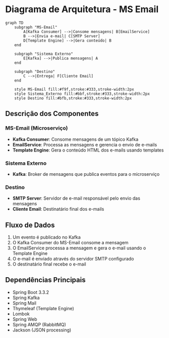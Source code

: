 # Diagrama de Arquitetura - MS Email

```mermaid
graph TD
    subgraph "MS-Email"
        A[Kafka Consumer] -->|Consome mensagens| B[EmailService]
        B -->|Envia e-mail| C[SMTP Server]
        D[Template Engine] -->|Gera conteúdo| B
    end

    subgraph "Sistema Externo"
        E[Kafka] -->|Publica mensagens| A
    end

    subgraph "Destino"
        C -->|Entrega| F[Cliente Email]
    end

    style MS-Email fill:#f9f,stroke:#333,stroke-width:2px
    style Sistema_Externo fill:#bbf,stroke:#333,stroke-width:2px
    style Destino fill:#bfb,stroke:#333,stroke-width:2px
```

## Descrição dos Componentes

### MS-Email (Microserviço)
- **Kafka Consumer**: Consome mensagens de um tópico Kafka
- **EmailService**: Processa as mensagens e gerencia o envio de e-mails
- **Template Engine**: Gera o conteúdo HTML dos e-mails usando templates

### Sistema Externo
- **Kafka**: Broker de mensagens que publica eventos para o microserviço

### Destino
- **SMTP Server**: Servidor de e-mail responsável pelo envio das mensagens
- **Cliente Email**: Destinatário final dos e-mails

## Fluxo de Dados
1. Um evento é publicado no Kafka
2. O Kafka Consumer do MS-Email consome a mensagem
3. O EmailService processa a mensagem e gera o e-mail usando o Template Engine
4. O e-mail é enviado através do servidor SMTP configurado
5. O destinatário final recebe o e-mail

## Dependências Principais
- Spring Boot 3.3.2
- Spring Kafka
- Spring Mail
- Thymeleaf (Template Engine)
- Lombok
- Spring Web
- Spring AMQP (RabbitMQ)
- Jackson (JSON processing)
